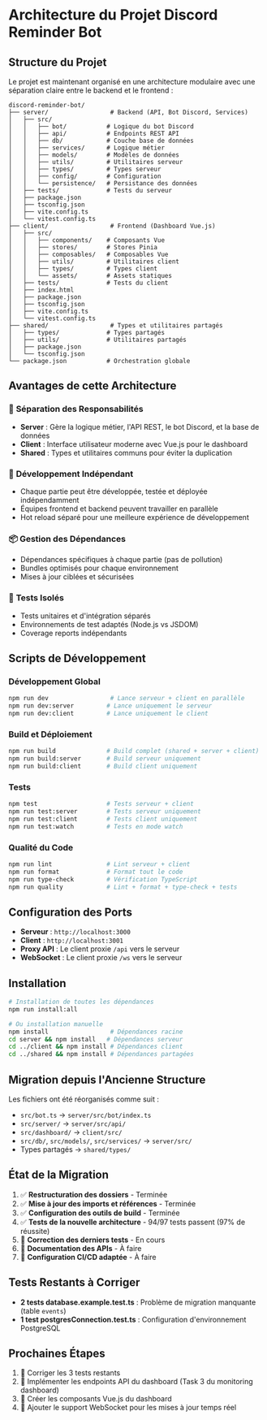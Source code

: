 # Architecture du Projet Discord Reminder Bot

## Structure du Projet

Le projet est maintenant organisé en une architecture modulaire avec une séparation claire entre le backend et le frontend :

```
discord-reminder-bot/
├── server/                 # Backend (API, Bot Discord, Services)
│   ├── src/
│   │   ├── bot/           # Logique du bot Discord
│   │   ├── api/           # Endpoints REST API
│   │   ├── db/            # Couche base de données
│   │   ├── services/      # Logique métier
│   │   ├── models/        # Modèles de données
│   │   ├── utils/         # Utilitaires serveur
│   │   ├── types/         # Types serveur
│   │   ├── config/        # Configuration
│   │   └── persistence/   # Persistance des données
│   ├── tests/             # Tests du serveur
│   ├── package.json
│   ├── tsconfig.json
│   ├── vite.config.ts
│   └── vitest.config.ts
├── client/                 # Frontend (Dashboard Vue.js)
│   ├── src/
│   │   ├── components/    # Composants Vue
│   │   ├── stores/        # Stores Pinia
│   │   ├── composables/   # Composables Vue
│   │   ├── utils/         # Utilitaires client
│   │   ├── types/         # Types client
│   │   └── assets/        # Assets statiques
│   ├── tests/             # Tests du client
│   ├── index.html
│   ├── package.json
│   ├── tsconfig.json
│   ├── vite.config.ts
│   └── vitest.config.ts
├── shared/                 # Types et utilitaires partagés
│   ├── types/             # Types partagés
│   ├── utils/             # Utilitaires partagés
│   ├── package.json
│   └── tsconfig.json
└── package.json           # Orchestration globale
```

## Avantages de cette Architecture

### 🎯 **Séparation des Responsabilités**
- **Server** : Gère la logique métier, l'API REST, le bot Discord, et la base de données
- **Client** : Interface utilisateur moderne avec Vue.js pour le dashboard
- **Shared** : Types et utilitaires communs pour éviter la duplication

### 🚀 **Développement Indépendant**
- Chaque partie peut être développée, testée et déployée indépendamment
- Équipes frontend et backend peuvent travailler en parallèle
- Hot reload séparé pour une meilleure expérience de développement

### 📦 **Gestion des Dépendances**
- Dépendances spécifiques à chaque partie (pas de pollution)
- Bundles optimisés pour chaque environnement
- Mises à jour ciblées et sécurisées

### 🧪 **Tests Isolés**
- Tests unitaires et d'intégration séparés
- Environnements de test adaptés (Node.js vs JSDOM)
- Coverage reports indépendants

## Scripts de Développement

### Développement Global
```bash
npm run dev                 # Lance serveur + client en parallèle
npm run dev:server         # Lance uniquement le serveur
npm run dev:client         # Lance uniquement le client
```

### Build et Déploiement
```bash
npm run build              # Build complet (shared + server + client)
npm run build:server       # Build serveur uniquement
npm run build:client       # Build client uniquement
```

### Tests
```bash
npm test                   # Tests serveur + client
npm run test:server        # Tests serveur uniquement
npm run test:client        # Tests client uniquement
npm run test:watch         # Tests en mode watch
```

### Qualité du Code
```bash
npm run lint               # Lint serveur + client
npm run format             # Format tout le code
npm run type-check         # Vérification TypeScript
npm run quality            # Lint + format + type-check + tests
```

## Configuration des Ports

- **Serveur** : `http://localhost:3000`
- **Client** : `http://localhost:3001`
- **Proxy API** : Le client proxie `/api` vers le serveur
- **WebSocket** : Le client proxie `/ws` vers le serveur

## Installation

```bash
# Installation de toutes les dépendances
npm run install:all

# Ou installation manuelle
npm install                 # Dépendances racine
cd server && npm install   # Dépendances serveur
cd ../client && npm install # Dépendances client
cd ../shared && npm install # Dépendances partagées
```

## Migration depuis l'Ancienne Structure

Les fichiers ont été réorganisés comme suit :

- `src/bot.ts` → `server/src/bot/index.ts`
- `src/server/` → `server/src/api/`
- `src/dashboard/` → `client/src/`
- `src/db/`, `src/models/`, `src/services/` → `server/src/`
- Types partagés → `shared/types/`

## État de la Migration

1. ✅ **Restructuration des dossiers** - Terminée
2. ✅ **Mise à jour des imports et références** - Terminée
3. ✅ **Configuration des outils de build** - Terminée
4. ✅ **Tests de la nouvelle architecture** - 94/97 tests passent (97% de réussite)
5. 🔄 **Correction des derniers tests** - En cours
6. 🔄 **Documentation des APIs** - À faire
7. 🔄 **Configuration CI/CD adaptée** - À faire

## Tests Restants à Corriger

- **2 tests database.example.test.ts** : Problème de migration manquante (table `events`)
- **1 test postgresConnection.test.ts** : Configuration d'environnement PostgreSQL

## Prochaines Étapes

1. 🔄 Corriger les 3 tests restants
2. 🔄 Implémenter les endpoints API du dashboard (Task 3 du monitoring dashboard)
3. 🔄 Créer les composants Vue.js du dashboard
4. 🔄 Ajouter le support WebSocket pour les mises à jour temps réel